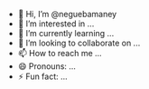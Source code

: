 - 👋 Hi, I’m @neguebamaney
- 👀 I’m interested in ...
- 🌱 I’m currently learning ...
- 💞️ I’m looking to collaborate on ...
- 📫 How to reach me ...
- 😄 Pronouns: ...
- ⚡ Fun fact: ...

<!---
neguebamaney/neguebamaney is a ✨ special ✨ repository because its `README.md` (this file) appears on your GitHub profile.
You can click the Preview link to take a look at your changes.
--->

